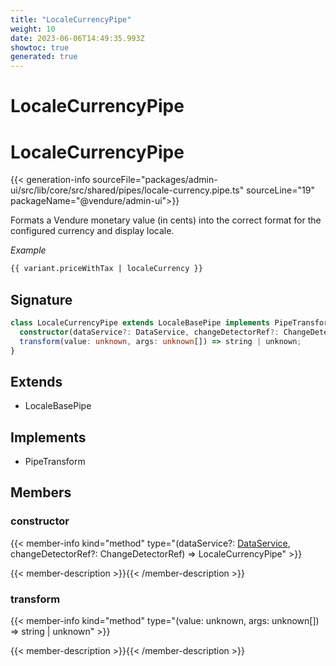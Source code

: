 ```yaml
---
title: "LocaleCurrencyPipe"
weight: 10
date: 2023-06-06T14:49:35.993Z
showtoc: true
generated: true
---
```

<!-- This file was generated from the Vendure source. Do not modify. Instead, re-run the "docs:build" script -->

# LocaleCurrencyPipe
<div class="symbol">


# LocaleCurrencyPipe

{{< generation-info sourceFile="packages/admin-ui/src/lib/core/src/shared/pipes/locale-currency.pipe.ts" sourceLine="19" packageName="@vendure/admin-ui">}}

Formats a Vendure monetary value (in cents) into the correct format for the configured currency and display
locale.

*Example*

```HTML
{{ variant.priceWithTax | localeCurrency }}
```

## Signature

```TypeScript
class LocaleCurrencyPipe extends LocaleBasePipe implements PipeTransform {
  constructor(dataService?: DataService, changeDetectorRef?: ChangeDetectorRef)
  transform(value: unknown, args: unknown[]) => string | unknown;
}
```
## Extends

 * LocaleBasePipe


## Implements

 * PipeTransform


## Members

### constructor

{{< member-info kind="method" type="(dataService?: <a href='/admin-ui-api/providers/data-service#dataservice'>DataService</a>, changeDetectorRef?: ChangeDetectorRef) => LocaleCurrencyPipe"  >}}

{{< member-description >}}{{< /member-description >}}

### transform

{{< member-info kind="method" type="(value: unknown, args: unknown[]) => string | unknown"  >}}

{{< member-description >}}{{< /member-description >}}


</div>
